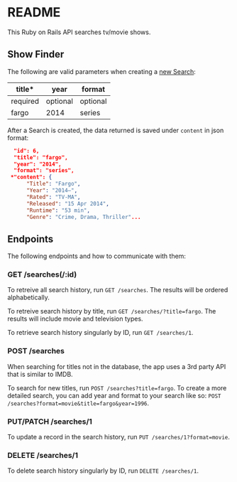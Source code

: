 # README

This Ruby on Rails API searches tv/movie shows.

## Show Finder

The following are valid parameters when creating a [new Search](#post-searches):

| title*   | year     | format   |
| -------- | -------- | -------- |
| required | optional | optional |
| fargo    | 2014     | series   |

After a Search is created, the data returned is saved under `content` in json format:

```json
  "id": 6,
  "title": "fargo",
  "year": "2014",
  "format": "series",
 *"content": {
      "Title": "Fargo",
      "Year": "2014–",
      "Rated": "TV-MA",
      "Released": "15 Apr 2014",
      "Runtime": "53 min",
      "Genre": "Crime, Drama, Thriller"...
```

## Endpoints

The following endpoints and how to communicate with them:

### GET /searches(/:id)

To retreive all search history, run `GET /searches`. The results will be ordered alphabetically.

To retreive search history by title, run `GET /searches/?title=fargo`. The results will include movie and television types.

To retrieve search history singularly by ID, run `GET /searches/1`.

### POST /searches

When searching for titles not in the database, the app uses a 3rd party API that is similar to IMDB.

To search for new titles, run `POST /searches?title=fargo`. To create a more detailed search, you can add year and format to your search like so: `POST /searches?format=movie&title=fargo&year=1996`.

### PUT/PATCH /searches/1

To update a record in the search history, run `PUT /searches/1?format=movie`.

### DELETE /searches/1

To delete search history singularly by ID, run `DELETE /searches/1`.
